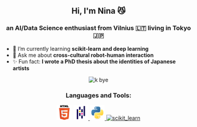 
<h2 align="center">Hi, I'm Nina 😼</h2>
<h3 align="center">an AI/Data Science enthusiast from Vilnius 🇱🇹 living in Tokyo 🇯🇵</h3>

<ul>
  <li> 🌱 I’m currently learning <b>scikit-learn and deep learning</b></li>

  <li> 💬 Ask me about <b>cross-cultural robot-human interaction</b></li>

  <li> ✨ Fun fact: <b>I wrote a PhD thesis about the identities of Japanese artists</b></li>
</ul>


<div align="center">
<img src="https://c.tenor.com/ArbiJZY0vjAAAAAM/a-lot-to-process-david.gif" alt="k bye">
</div>

<h3 align="center">Languages and Tools:</h3>
<p align="center"> <img src="https://raw.githubusercontent.com/devicons/devicon/master/icons/html5/html5-original-wordmark.svg" alt="html5" width="40" height="40"/> </a> <a href="https://developer.mozilla.org/en-US/docs/Web/JavaScript" target="_blank" rel="noreferrer"> <img src="https://raw.githubusercontent.com/devicons/devicon/2ae2a900d2f041da66e950e4d48052658d850630/icons/pandas/pandas-original.svg" alt="pandas" width="40" height="40"/> </a> <a href="https://www.python.org" target="_blank" rel="noreferrer"> <img src="https://raw.githubusercontent.com/devicons/devicon/master/icons/python/python-original.svg" alt="python" width="40" height="40"/> </a> <a href="https://scikit-learn.org/" target="_blank" rel="noreferrer"> <img src="https://upload.wikimedia.org/wikipedia/commons/0/05/Scikit_learn_logo_small.svg" alt="scikit_learn" width="40" height="40"/> </a> </p>


